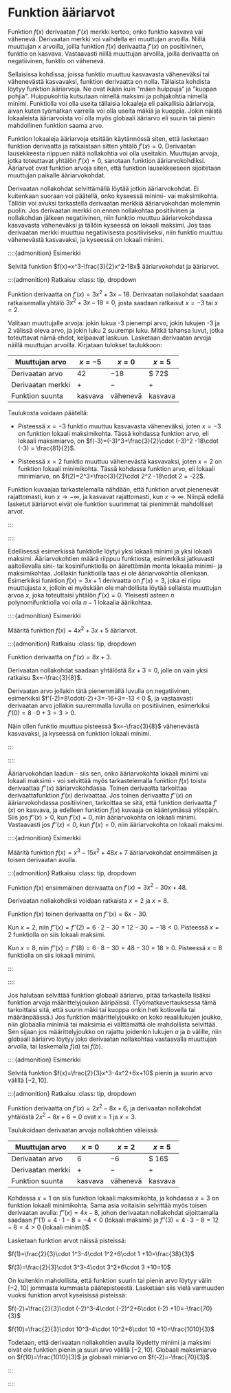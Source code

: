 # Funktion ääriarvot

Funktion $f(x)$ derivaatan $f'(x)$ merkki kertoo, onko funktio kasvava vai vähenevä. Derivaatan merkki voi vaihdella eri muuttujan arvoilla. Niillä muuttujan $x$ arvoilla, joilla funktion $f(x)$ derivaatta $f'(x)$ on positiivinen, funktio on kasvava. Vastaavasti niillä muuttujan arvoilla, joilla derivaatta on negatiivinen, funktio on vähenevä.

Sellaisissa kohdissa, joissa funktio muuttuu kasvavasta väheneväksi tai vähenevästä kasvavaksi, funktion derivaatta on nolla. Tällaista kohdista löytyy funktion ääriarvoja. Ne ovat ikään kuin "mäen huippuja" ja "kuopan pohjia". Huippukohtia kutsutaan nimellä maksimi ja pohjakohtia nimellä minimi. Funktiolla voi olla useita tällaisia lokaaleja eli paikallisia ääriarvoja, aivan kuten työmatkan varrella voi olla useita mäkiä ja kuoppia. Jokin näistä lokaaleista ääriarvoista voi olla myös globaali ääriarvo eli suurin tai pienin mahdollinen funktion saama arvo. 

Funktion lokaaleja ääriarvoja etsitään käytännössä siten, että lasketaan funktion derivaatta ja ratkaistaan sitten yhtälö $f'(x)=0$. Derivaatan lausekkeesta riippuen näitä nollakohtia voi olla useitakin. Muuttujan arvoja, jotka toteuttavat yhtälön $f'(x)=0$, sanotaan funktion ääriarvokohdiksi. Ääriarvot ovat funktion arvoja siten, että funktion lausekkeeseen sijoitetaan muuttujan paikalle ääriarvokohdat.

Derivaatan nollakohdat selvittämällä löytää jotkin ääriarvokohdat. Ei kuitenkaan suoraan voi päätellä, onko kyseessä minimi- vai maksimikohta. Tällöin voi avuksi tarkastella derivaatan merkkiä ääriarvokohdan molemmin puolin. Jos derivaatan merkki on ennen nollakohtaa positiivinen ja nollakohdan jälkeen negatiivinen, niin funktio muuttuu ääriarvokohdassa kasvavasta väheneväksi ja tällöin kyseessä on lokaali maksimi. Jos taas derivaatan merkki muuttuu negatiivisesta positiiviseksi, niin funktio muuttuu vähenevästä kasvavaksi, ja kyseessä on lokaali minimi.

::::{admonition} Esimerkki

Selvitä funktion $f(x)=x^3-\frac{3}{2}x^2-18x$ ääriarvokohdat ja ääriarvot.

:::{admonition} Ratkaisu
:class: tip, dropdown

Funktion derivaatta on $f'(x)=3x^2+3x-18$. Derivaatan nollakohdat saadaan ratkaisemalla yhtälö $3x^2+3x-18=0$, josta saadaan ratkaisut $x=-3$ tai $x=2$. 

Valitaan muuttujalle arvoja: jokin lukua -3 pienempi arvo, jokin lukujen -3 ja 2 välissä oleva arvo, ja jokin luku 2 suurempi luku. Mitkä tahansa luvut, jotka toteuttavat nämä ehdot, kelpaavat laskuun. Lasketaan derivaatan arvoja näillä muuttujan arvoilla. Kirjataan tulokset taulukkoon:

| Muuttujan arvo | $x=-5$| $x=0$ | $x=5$|
|----------------|-------|-------|-------|
|Derivaatan arvo |$42$ |$-18$|$ 72$|
|Derivaatan merkki| $+$ | $-$ | $+$ |
|Funktion suunta | kasvava | vähenevä |kasvava|

Taulukosta voidaan päätellä:

- Pisteessä $x=-3$ funktio muuttuu kasvavasta väheneväksi, joten $x=-3$ on funktion lokaali maksimikohta. Tässä kohdassa funktion arvo, eli lokaali maksimiarvo, on $f(-3)=(-3)^3+\frac{3}{2}\cdot (-3)^2 -18\cdot (-3) = \frac{81}{2}$.

- Pisteessä $x=2$ funktio muuttuu vähenevästä kasvavaksi, joten $x=2$ on funktion lokaali minimikohta. Tässä kohdassa funktion arvo, eli lokaali minimiarvo, on $f(2)=2^3+\frac{3}{2}\cdot 2^2 -18\cdot 2 = -22$.

Funktion kuvaajaa tarkastelemalla nähdään, että funktion arvot pienenevät rajattomasti, kun $x \to -\infty$, ja kasvavat rajattomasti, kun $x \to \infty$. Niinpä edellä lasketut ääriarvot eivät ole funktion suurimmat tai pienimmät mahdolliset arvot.

:::

::::

Edellisessä esimerkissä funktiolle löytyi yksi lokaali minimi ja yksi lokaali maksimi. Ääriarvokohtien määrä riippuu funktiosta, esimerkiksi jatkuvasti aaltoilevalla sini- tai kosinifunktiolla on äärettömän monta lokaalia minimi- ja maksimikohtaa. Joillakin funktioilla taas ei ole ääriarvokohtia ollenkaan. Esimerkiksi funktion $f(x)=3x+1$ derivaatta on $f'(x)=3$, joka ei riipu muuttujasta $x$, jolloin ei myöskään ole mahdollista löytää sellaista muuttujan arvoa $x$, joka toteuttaisi yhtälön $f'(x)=0$. Yleisesti asteen $n$ polynomifunktiolla voi olla $n-1$ lokaalia äärikohtaa.

::::{admonition} Esimerkki

Määritä funktion $f(x)=4x^2+3x+5$ ääriarvot.

:::{admonition} Ratkaisu
:class: tip, dropdown

Funktion derivaatta on $f'(x)=8x+3$. 

Derivaatan nollakohdat saadaan yhtälöstä $8x+3=0$, jolle on vain yksi ratkaisu $x=-\frac{3}{8}$. 

Derivaatan arvo jollakin tätä pienemmällä luvulla on negatiivinen, esimerkiksi $f'(-2)=8\cdot(-2)+3=-16+3=-13 < 0 $, ja vastaavasti derivaatan arvo jollakin suuremmalla luvulla on positiivinen, esimerkiksi $f'(0)=8\cdot 0 +3 = 3 > 0$. 

Näin ollen funktio muuttuu pisteessä $x=-\frac{3}{8}$ vähenevästä kasvavaksi, ja kyseessä on funktion lokaali minimi.

:::

::::

Ääriarvokohdan laadun - siis sen, onko ääriarvokohta lokaali minimi vai lokaali maksimi - voi selvittää myös tarkastelemalla funktion $f(x)$ toista derivaattaa $f''(x)$ ääriarvokohdassa. Toinen derivaatta tarkoittaa derivaattafunktion $f'(x)$ derivaattaa. Jos toinen derivaatta $f''(x)$ on ääriarvokohdassa positiivinen, tarkoittaa se sitä, että funktion derivaatta $f'(x)$ on kasvava, ja edelleen funktion $f(x)$ kuvaaja on kääntymässä ylöspäin. Siis jos $f''(x) > 0$, kun $f'(x)=0$, niin ääriarvokohta on lokaali minimi. Vastaavasti jos $f''(x) < 0$, kun $f'(x)=0$, niin ääriarvokohta on lokaali maksimi.

::::{admonition} Esimerkki

Määritä funktion $f(x)=x^3-15x^2+48x+7$ ääriarvokohdat ensimmäisen ja toisen derivaatan avulla.

:::{admonition} Ratkaisu
:class: tip, dropdown

Funktion $f(x)$ ensimmäinen derivaatta on $f'(x)=3x^2-30x+48$.

Derivaatan nollakohdiksi voidaan ratkaista $x=2$ ja $x=8$.

Funktion $f(x)$ toinen derivaatta on $f''(x)=6x-30$.

Kun $x=2$, niin $f''(x)=f''(2)=6\cdot 2 -30 = 12-30 = -18 < 0$. Pisteessä $x=2$ funktiolla on siis lokaali maksimi.

Kun $x=8$, niin $f''(x)=f''(8)=6\cdot 8 -30 = 48-30 = 18 > 0$. Pisteessä $x=8$ funktiolla on siis lokaali minimi.

:::

::::

Jos halutaan selvittää funktion globaali ääriarvo, pitää tarkastella lisäksi funktion arvoja määrittelyjoukon ääripäissä. (Työmatkavertauksessa tämä tarkoittaisi sitä, että suurin mäki tai kuoppa onkin heti kotiovella tai määränpäässä.) Jos funktion määrittelyjoukko on koko reaalilukujen joukko, niin globaalia minimiä tai maksimia ei välttämättä ole mahdollista selvittää. Sen sijaan jos määrittelyjoukko on rajattu joidenkin lukujen $a$ ja $b$ välille, niin globaali ääriarvo löytyy joko derivaatan nollakohtaa vastaavalla muuttujan arvolla, tai laskemalla $f(a)$ tai $f(b)$.

::::{admonition} Esimerkki

Selvitä funktion $f(x)=\frac{2}{3}x^3-4x^2+6x+10$ pienin ja suurin arvo välillä $[-2,10]$.

:::{admonition} Ratkaisu
:class: tip, dropdown

Funktion derivaatta on $f'(x)=2x^2-8x+6$, ja derivaatan nollakohdat yhtälöstä $2x^2-8x+6=0$ ovat $x=1$ ja $x=3$.

Taulukoidaan derivaatan arvoja nollakohtien väleissä:

| Muuttujan arvo | $x=0$| $x=2$ | $x=5$|
|----------------|-------|-------|-------|
|Derivaatan arvo |$6$ |$-6$|$ 16$|
|Derivaatan merkki| $+$ | $-$ | $+$ |
|Funktion suunta | kasvava | vähenevä |kasvava|

Kohdassa $x=1$ on siis funktion lokaali maksimikohta, ja kohdassa $x=3$ on funktion lokaali minimikohta. Sama asia voitaisiin selvittää myös toisen derivaatan avulla: $f''(x)=4x-8$, johon derivaatan nollakohdat sijoittamalla saadaan $f''(1)=4\cdot 1 -8 = -4 < 0$ (lokaali maksimi) ja $f''(3)=4\cdot 3 -8 = 12-8=4 > 0$ (lokaali minimi)$.

Lasketaan funktion arvot näissä pisteissä:

$f(1)=\frac{2}{3}\cdot 1^3-4\cdot 1^2+6\cdot 1 +10=\frac{38}{3}$  

$f(3)=\frac{2}{3}\cdot 3^3-4\cdot 3^2+6\cdot 3 +10=10$ 

On kuitenkin mahdollista, että funktion suurin tai pienin arvo löytyy välin $[-2,10]$ jommasta kummasta päätepisteestä. Lasketaan siis vielä varmuuden vuoksi funktion arvot kyseisissä pisteissä:

$f(-2)=\frac{2}{3}\cdot (-2)^3-4\cdot (-2)^2+6\cdot (-2) +10=-\frac{70}{3}$ 

$f(10)=\frac{2}{3}\cdot 10^3-4\cdot 10^2+6\cdot 10 +10=\frac{1010}{3}$ 

Todetaan, että derivaatan nollakohtien avulla löydetty minimi ja maksimi eivät ole funktion pienin ja suuri arvo välillä $[-2,10]$. Globaali maksimiarvo on $f(10)=\frac{1010}{3}$ ja globaali miniarvo on $f(-2)=-\frac{70}{3}$.

:::

::::